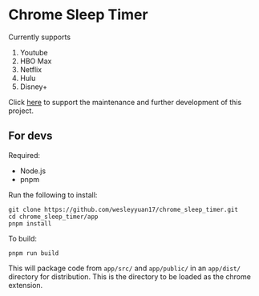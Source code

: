 # Chrome Sleep Timer

Currently supports

1. Youtube
2. HBO Max
3. Netflix
4. Hulu
5. Disney+

Click [here](https://www.paypal.com/donate/?business=CTVS7P8FUPRHC&no_recurring=0&currency_code=USD) to support the maintenance and further development of this project.

## For devs

Required:

- Node.js
- pnpm

Run the following to install:

```[bash]
git clone https://github.com/wesleyyuan17/chrome_sleep_timer.git
cd chrome_sleep_timer/app
pnpm install
```

To build:

```[bash]
pnpm run build
```

This will package code from `app/src/` and `app/public/` in an `app/dist/` directory for distribution. This is the directory to be loaded as the chrome extension.
